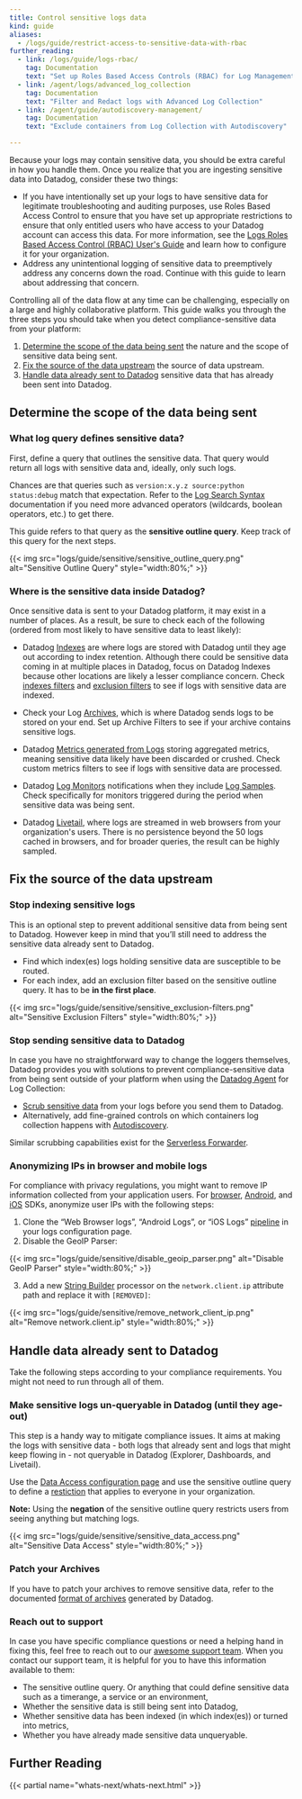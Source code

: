 ```yaml
---
title: Control sensitive logs data 
kind: guide
aliases:
  - /logs/guide/restrict-access-to-sensitive-data-with-rbac
further_reading:
  - link: /logs/guide/logs-rbac/
    tag: Documentation
    text: "Set up Roles Based Access Controls (RBAC) for Log Management"
  - link: /agent/logs/advanced_log_collection
    tag: Documentation
    text: "Filter and Redact logs with Advanced Log Collection"
  - link: /agent/guide/autodiscovery-management/
    tag: Documentation
    text: "Exclude containers from Log Collection with Autodiscovery"

---
```


Because your logs may contain sensitive data, you should be extra careful in how you handle them. Once you realize that you are ingesting sensitive data into Datadog, consider these two things:

- If you have intentionally set up your logs to have sensitive data for legitimate troubleshooting and auditing purposes, use Roles Based Access Control to ensure that you have set up appropriate restrictions to ensure that only entitled users who have access to your Datadog account can access this data. For more information, see the [Logs Roles Based Access Control (RBAC) User's Guide][1] and learn how to configure it for your organization.
- Address any unintentional logging of sensitive data to preemptively address any concerns down the road. Continue with this guide to learn about addressing that concern.

Controlling all of the data flow at any time can be challenging, especially on a large and highly collaborative platform. This guide walks you through the three steps you should take when you detect compliance-sensitive data from your platform:

1. [Determine the scope of the data being sent](#determine-the-scope-of-the-data-being-sent) the nature and the scope of sensitive data being sent.
2. [Fix the source of the data upstream](#fix-the-source-of-the-data-upstream) the source of data upstream.
3. [Handle data already sent to Datadog](#handle-data-already-sent-to-datadog) sensitive data that has already been sent into Datadog.


## Determine the scope of the data being sent

### What log query defines sensitive data?

First, define a query that outlines the sensitive data. That query would return all logs with sensitive data and, ideally, only such logs. 

Chances are that queries such as `version:x.y.z source:python status:debug` match that expectation. Refer to the [Log Search Syntax][2] documentation if you need more advanced operators (wildcards, boolean operators, etc.) to get there.

This guide refers to that query as the **sensitive outline query**. Keep track of this query for the next steps.

{{< img src="logs/guide/sensitive/sensitive_outline_query.png" alt="Sensitive Outline Query" style="width:80%;" >}}

### Where is the sensitive data inside Datadog?

Once sensitive data is sent to your Datadog platform, it may exist in a number of places. As a result, be sure to check each of the following (ordered from most likely to have sensitive data to least likely):

* Datadog [Indexes][3] are where logs are stored with Datadog until they age out according to index retention. Although there could be sensitive data coming in at multiple places in Datadog, focus on Datadog Indexes because other locations are likely a lesser compliance concern. Check [indexes filters][4] and [exclusion filters][5] to see if logs with sensitive data are indexed.

* Check your Log [Archives][6], which is where Datadog sends logs to be stored on your end. Set up Archive Filters to see if your archive contains sensitive logs.

* Datadog [Metrics generated from Logs][7] storing aggregated metrics, meaning sensitive data likely have been discarded or crushed. Check custom metrics filters to see if logs with sensitive data are processed.

* Datadog [Log Monitors][8] notifications when they include [Log Samples][9]. Check specifically for monitors triggered during the period when sensitive data was being sent. 

* Datadog [Livetail][10], where logs are streamed in web browsers from your organization's users. There is no persistence beyond the 50 logs cached in browsers, and for broader queries, the result can be highly sampled.


## Fix the source of the data upstream

### Stop indexing sensitive logs

This is an optional step to prevent additional sensitive data from being sent to Datadog. However keep in mind that you’ll still need to address the sensitive data already sent to Datadog.

* Find which index(es) logs holding sensitive data are susceptible to be routed.
* For each index, add an exclusion filter based on the sensitive outline query. It has to be **in the first place**. 

{{< img src="logs/guide/sensitive/sensitive_exclusion-filters.png" alt="Sensitive Exclusion Filters" style="width:80%;" >}}


### Stop sending sensitive data to Datadog

In case you have no straightforward way to change the loggers themselves, Datadog provides you with solutions to prevent compliance-sensitive data from being sent outside of your platform when using the [Datadog Agent][11] for Log Collection:

* [Scrub sensitive data][12] from your logs before you send them to Datadog.
* Alternatively, add fine-grained controls on which containers log collection happens with [Autodiscovery][13].

Similar scrubbing capabilities exist for the [Serverless Forwarder][14].

### Anonymizing IPs in browser and mobile logs

For compliance with privacy regulations, you might want to remove IP information collected from your application users. For [browser][15], [Android][16], and [iOS][17] SDKs, anonymize user IPs with the following steps:

1. Clone the “Web Browser logs”, “Android Logs”, or “iOS Logs” [pipeline][18] in your logs configuration page.
2. Disable the GeoIP Parser:

{{< img src="logs/guide/sensitive/disable_geoip_parser.png" alt="Disable GeoIP Parser" style="width:80%;" >}}

3. Add a new [String Builder][19] processor on the `network.client.ip` attribute path and replace it with `[REMOVED]`:

{{< img src="logs/guide/sensitive/remove_network_client_ip.png" alt="Remove network.client.ip" style="width:80%;" >}}

## Handle data already sent to Datadog

Take the following steps according to your compliance requirements. You might not need to run through all of them.

### Make sensitive logs un-queryable in Datadog (until they age-out)

This step is a handy way to mitigate compliance issues. It aims at making the logs with sensitive data - both logs that already sent and logs that might keep flowing in - not queryable in Datadog (Explorer, Dashboards, and Livetail). 

Use the [Data Access configuration page][20] and use the sensitive outline query to define a [restiction][21] that applies to everyone in your organization. 

**Note:** Using the **negation** of the sensitive outline query restricts users from seeing anything but matching logs.  

{{< img src="logs/guide/sensitive/sensitive_data_access.png" alt="Sensitive Data Access" style="width:80%;" >}}


### Patch your Archives

If you have to patch your archives to remove sensitive data, refer to the documented [format of archives][22] generated by Datadog.


### Reach out to support 

In case you have specific compliance questions or need a helping hand in fixing this, feel free to reach out to our [awesome support team][23]. When you contact our support team, it is helpful for you to have this information available to them:

* The sensitive outline query. Or anything that could define sensitive data such as a timerange, a service or an environment,
* Whether the sensitive data is still being sent into Datadog,
* Whether sensitive data has been indexed (in which index(es)) or turned into metrics,
* Whether you have already made sensitive data unqueryable.


## Further Reading

{{< partial name="whats-next/whats-next.html" >}}


[1]: /logs/guide/logs-rbac/
[2]: /logs/search_syntax/
[3]: /logs/indexes
[4]: /logs/indexes#indexes-filters
[5]: /logs/indexes#exclusion-filters
[6]: /logs/archives
[7]: /logs/logs_to_metrics/
[8]: /monitors/monitor_types/log/
[9]: /monitors/monitor_types/log/#notifications
[10]: /logs/explorer/live_tail/
[11]: /agent/
[12]: /agent/logs/advanced_log_collection/?tab=configurationfile#scrub-sensitive-data-from-your-logs
[13]: /agent/guide/autodiscovery-management/?tab=containerizedagent
[14]: /serverless/forwarder#log-forwarding-optional
[15]: /logs/log_collection/javascript/
[16]: /logs/log_collection/android/
[17]: /logs/log_collection/ios/
[18]: /logs/processing/pipelines/
[19]: /logs/processing/processors/?tab=ui#string-builder-processor
[20]: https://app.datadoghq.com/logs/pipelines/data-access
[21]: /account_management/rbac/permissions/?tab=ui#logs_read_data
[22]: /logs/archives/?tab=awss3#format-of-the-archives
[23]: /help/
